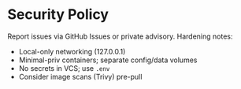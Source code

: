# Security Policy
Report issues via GitHub Issues or private advisory.
Hardening notes:
- Local-only networking (127.0.0.1)
- Minimal-priv containers; separate config/data volumes
- No secrets in VCS; use `.env`
- Consider image scans (Trivy) pre-pull
